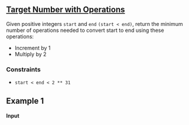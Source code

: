 <section id="target_number_with_operations">
    <a href="https://binarysearch.com/problems/Target-Number-with-Operations"><h1>Target Number with Operations</h1></a>
    </section>

Given positive integers <code>start</code> and <code>end</code> <code>(start < end)</code>, return the minimum number of operations
needed to convert start to end using these operations:
  <ul>
   <li>Increment by 1</li>
   <li>Multiply by 2</li>
  </ul>

  <h3>Constraints</h3>
  <ul>
  <li><code>start < end < 2 ** 31</code></li>
  </ul>
  <h2>Example 1</h2>
   
  <h4>Input</h4> 


